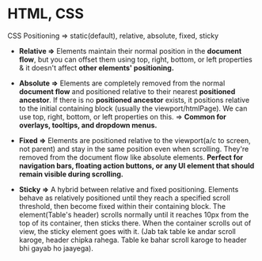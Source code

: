 # HTML, CSS

CSS Positioning => static(default), relative, absolute, fixed, sticky

- **Relative =>** Elements maintain their normal position in the **document flow**, but you can offset them using top, right, bottom, or left properties & it doesn't affect **other elements' positioning.**

- **Absolute =>** Elements are completely removed from the normal **document flow** and positioned relative to their nearest **positioned ancestor**. If there is no **positioned ancestor** exists, it positions relative to the initial containing block (usually the viewport/htmlPage). We can use top, right, bottom, or left properties on this. => **Common for overlays, tooltips, and dropdown menus.**

- **Fixed =>** Elements are positioned relative to the viewport(a/c to screen, not parent) and stay in the same position even when scrolling. They're removed from the document flow like absolute elements. **Perfect for navigation bars, floating action buttons, or any UI element that should remain visible during scrolling.**

- **Sticky =>** A hybrid between relative and fixed positioning. Elements behave as relatively positioned until they reach a specified scroll threshold, then become fixed within their containing block. The element(Table's header) scrolls normally until it reaches 10px from the top of its container, then sticks there. When the container scrolls out of view, the sticky element goes with it. (Jab tak table ke andar scroll karoge, header chipka rahega. Table ke bahar scroll karoge to header bhi gayab ho jaayega).
